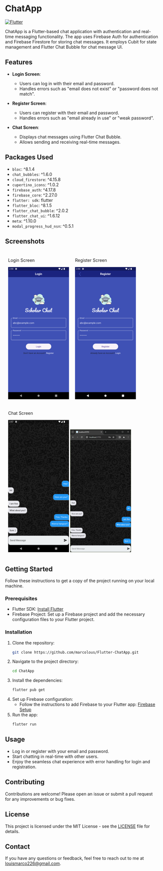 # ChatApp

[![Flutter](https://img.shields.io/badge/Flutter-%2302569B.svg?style=for-the-badge&logo=Flutter&logoColor=white)](https://flutter.dev/)

ChatApp is a Flutter-based chat application with authentication and real-time messaging functionality. The app uses Firebase Auth for authentication and Firebase Firestore for storing chat messages. It employs Cubit for state management and Flutter Chat Bubble for chat message UI.

## Features

- **Login Screen**:
  - Users can log in with their email and password.
  - Handles errors such as "email does not exist" or "password does not match".
- **Register Screen**:

  - Users can register with their email and password.
  - Handles errors such as "email already in use" or "weak password".

- **Chat Screen**:
  - Displays chat messages using Flutter Chat Bubble.
  - Allows sending and receiving real-time messages.

## Packages Used

- `bloc`: ^8.1.4
- `chat_bubbles`: ^1.6.0
- `cloud_firestore`: ^4.15.8
- `cupertino_icons`: ^1.0.2
- `firebase_auth`: ^4.17.8
- `firebase_core`: ^2.27.0
- `flutter: sdk`: flutter
- `flutter_bloc`: ^8.1.5
- `flutter_chat_bubble`: ^2.0.2
- `flutter_chat_ui`: ^1.6.12
- `meta`: ^1.10.0
- `modal_progress_hud_nsn`: ^0.5.1

## Screenshots

<div style="display: flex; flex-wrap: wrap;">
    <div style="margin: 10px;">
        <p>Login Screen</p>
        <img src="screenshots/1.png" alt="Login Screen" width="200"/>
    </div>
    <div style="margin: 10px;">
        <p>Register Screen</p>
        <img src="screenshots/2.png" alt="Register Screen" width="200"/>
    </div>
    <div style="margin: 10px;">
        <p>Chat Screen</p>
        <img src="screenshots/3.png" alt="Chat Screen" width="200"/>
        <img src="screenshots/4.png" alt="Chat Screen" width="200"/>
    </div>
</div>

## Getting Started

Follow these instructions to get a copy of the project running on your local machine.

### Prerequisites

- Flutter SDK: [Install Flutter](https://flutter.dev/docs/get-started/install)
- Firebase Project: Set up a Firebase project and add the necessary configuration files to your Flutter project.

### Installation

1. Clone the repository:
   ```bash
   git clone https://github.com/marcolous/Flutter-ChatApp.git
   ```
2. Navigate to the project directory:
   ```bash
   cd ChatApp
   ```
3. Install the dependencies:
   ```bash
   flutter pub get
   ```
4. Set up Firebase configuration:
   - Follow the instructions to add Firebase to your Flutter app: [Firebase Setup](https://firebase.google.com/docs/flutter/setup)
5. Run the app:
   ```bash
   flutter run
   ```

## Usage

- Log in or register with your email and password.
- Start chatting in real-time with other users.
- Enjoy the seamless chat experience with error handling for login and registration.

## Contributing

Contributions are welcome! Please open an issue or submit a pull request for any improvements or bug fixes.

## License

This project is licensed under the MIT License - see the [LICENSE](LICENSE) file for details.

## Contact

If you have any questions or feedback, feel free to reach out to me at [louismarco226@gmail.com](mailto:louismarco226@gmail.com).
